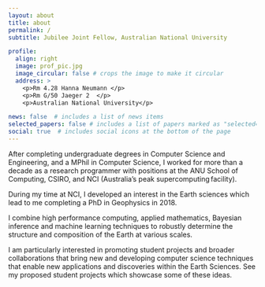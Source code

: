 ```yaml
---
layout: about
title: about
permalink: /
subtitle: Jubilee Joint Fellow, Australian National University

profile:
  align: right
  image: prof_pic.jpg
  image_circular: false # crops the image to make it circular
  address: >
    <p>Rm 4.28 Hanna Neumann </p>
    <p>Rm G/50 Jaeger 2  </p>
    <p>Australian National University</p>

news: false  # includes a list of news items
selected_papers: false # includes a list of papers marked as "selected={true}"
social: true  # includes social icons at the bottom of the page
---
```


After completing undergraduate degrees in Computer Science and
Engineering, and a MPhil in Computer Science, I worked for more than
a decade as a research programmer with positions at the ANU School of
Computing, CSIRO, and NCI (Australia’s peak
supercomputing facility).


During my time at NCI, I developed an interest in the Earth
sciences which lead to me completing a PhD in Geophysics in 2018.

I combine high performance computing, applied mathematics, Bayesian
inference and machine learning techniques to robustly determine the
structure and composition of the Earth at various scales.

I am particularly interested in promoting student projects and broader
collaborations that bring new and developing computer science
techniques that enable new applications and discoveries within the
Earth Sciences. See my proposed student projects which showcase some
of these ideas.

